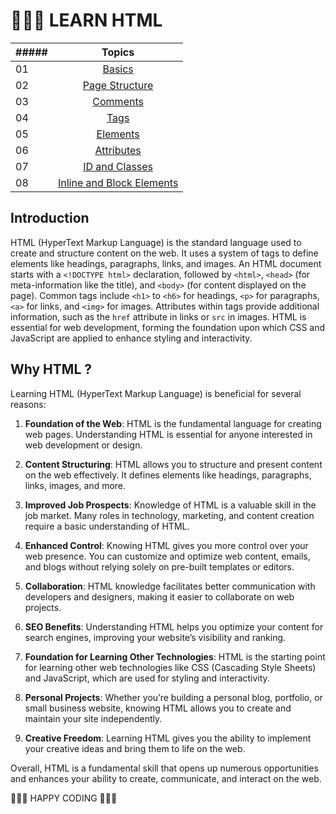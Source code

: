 <p> <h1>👨🏻‍💻 LEARN HTML </h1> </p>

|##### | Topics                                                    |
|------|:---------------------------------------------------------:|
| 01  |  [Basics](./01_basics.html)|
| 02  |  [Page Structure](./02_page_struc.html)|
| 03  |  [Comments](./03_Comments.html)|
| 04  |  [Tags](./04_tags.html)|
| 05  |  [Elements](./05_elements.html)|
| 06  |  [Attributes](./06_attributes.html)|
| 07  |  [ID and Classes](./07_Id_Classes.html)|
| 08  |  [Inline and Block Elements](./08_inline_block_elements.html)|


## Introduction

HTML (HyperText Markup Language) is the standard language used to create and structure content on the web. It uses a system of tags to define elements like headings, paragraphs, links, and images. An HTML document starts with a `<!DOCTYPE html>` declaration, followed by `<html>`, `<head>` (for meta-information like the title), and `<body>` (for content displayed on the page). Common tags include `<h1>` to `<h6>` for headings, `<p>` for paragraphs, `<a>` for links, and `<img>` for images. Attributes within tags provide additional information, such as the `href` attribute in links or `src` in images. HTML is essential for web development, forming the foundation upon which CSS and JavaScript are applied to enhance styling and interactivity.

## Why HTML ?

Learning HTML (HyperText Markup Language) is beneficial for several reasons:

1. **Foundation of the Web**: HTML is the fundamental language for creating web pages. Understanding HTML is essential for anyone interested in web development or design.

2. **Content Structuring**: HTML allows you to structure and present content on the web effectively. It defines elements like headings, paragraphs, links, images, and more.

3. **Improved Job Prospects**: Knowledge of HTML is a valuable skill in the job market. Many roles in technology, marketing, and content creation require a basic understanding of HTML.

4. **Enhanced Control**: Knowing HTML gives you more control over your web presence. You can customize and optimize web content, emails, and blogs without relying solely on pre-built templates or editors.

5. **Collaboration**: HTML knowledge facilitates better communication with developers and designers, making it easier to collaborate on web projects.

6. **SEO Benefits**: Understanding HTML helps you optimize your content for search engines, improving your website’s visibility and ranking.

7. **Foundation for Learning Other Technologies**: HTML is the starting point for learning other web technologies like CSS (Cascading Style Sheets) and JavaScript, which are used for styling and interactivity.

8. **Personal Projects**: Whether you’re building a personal blog, portfolio, or small business website, knowing HTML allows you to create and maintain your site independently.

9. **Creative Freedom**: Learning HTML gives you the ability to implement your creative ideas and bring them to life on the web.

Overall, HTML is a fundamental skill that opens up numerous opportunities and enhances your ability to create, communicate, and interact on the web.



🧡🧡🧡 HAPPY CODING 🧡🧡🧡